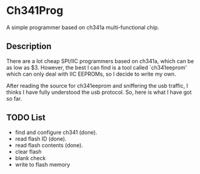 Ch341Prog
============
A simple programmer based on ch341a multi-functional chip.

Description
------------
There are a lot cheap SPI/IIC programmers based on ch341a, which can be
as low as $3.  However, the best I can find is a tool called `ch341eeprom'
which can only deal with IIC EEPROMs, so I decide to write my own.

After reading the source for ch341eeprom and sniffering the usb traffic,
I thinks I have fully understood the usb protocol. So, here is what I have
got so far.

TODO List
------------
 * find and configure ch341 (done).
 * read flash ID (done).
 * read flash contents (done).
 * clear flash
 * blank check
 * write to flash memory
